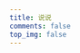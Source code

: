 ```yaml
---
title: 说说
comments: false
top_img: false
---
```


<link rel="stylesheet" href="https://cdn.jsdelivr.net/gh/kuiyr0810/qexo-talks@main/suns/talk.min.css">
<script src="https://cdn.jsdelivr.net/gh/kuiyr0810/qt@main/suns/talk.min.js"></script>

<div id="my-shouts-container"></div>
<script>
myQexoShouts.init({
  el: "#my-shouts-container",
  baseURL: "https://flyminos.vercel.app",   // 只写域名
  avatar: "/image/avatar",
  name: "Fly",
  limit: 5
});
</script>
